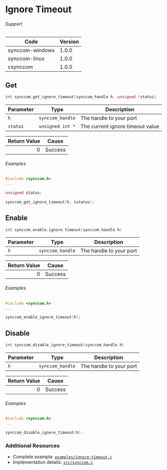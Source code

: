# Ignore Timeout

###### Support
| Code | Version |
| ---- | ------- |
| synccom-windows | 1.0.0 |
| synccom-linux | 1.0.0 |
| csynccom | 1.0.0 |


## Get
```c
int synccom_get_ignore_timeout(synccom_handle h, unsigned *status)
```

| Parameter | Type | Description |
| --------- | ---- | ----------- |
| `h` | `synccom_handle` | The handle to your port |
| `status` | `unsigned int *` | The current ignore timeout value |

| Return Value | Cause |
| ------------:| ----- |
| 0 | Success |


###### Examples
```c
#include <synccom.h>
...

unsigned status;

synccom_get_ignore_timeout(h, &status);
```


## Enable
```c
int synccom_enable_ignore_timeout(synccom_handle h)
```

| Parameter | Type | Description |
| --------- | ---- | ----------- |
| `h` | `synccom_handle` | The handle to your port |

| Return Value | Cause |
| ------------:| ----- |
| 0 | Success |

###### Examples
```c
#include <synccom.h>
...

synccom_enable_ignore_timeout(h);
```


## Disable
```c
int synccom_disable_ignore_timeout(synccom_handle h)
```

| Parameter | Type | Description |
| --------- | ---- | ----------- |
| `h` | `synccom_handle` | The handle to your port |

| Return Value | Cause |
| ------------:| ----- |
| 0 | Success |

###### Examples
```c
#include <synccom.h>
...

synccom_disable_ignore_timeout(h);
```


### Additional Resources
- Complete example: [`examples/ignore-timeout.c`](../examples/ignore-timeout.c)
- Implementation details: [`src/synccom.c`](../src/synccom.c)
